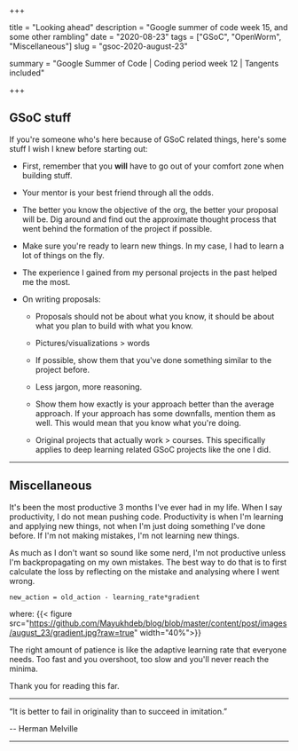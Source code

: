 +++


title = "Looking ahead"
description = "Google summer of code week 15, and some other rambling"
date = "2020-08-23"
tags = ["GSoC", "OpenWorm", "Miscellaneous"]
slug = "gsoc-2020-august-23"

summary = "Google Summer of Code | Coding period week 12 | Tangents included"


+++


## GSoC stuff

If you're someone who's here because of GSoC related things, here's some stuff I wish I knew before starting out:

* First, remember that you **will** have to go out of your comfort zone when building stuff.

* Your mentor is your best friend through all the odds. 

* The better you know the objective of the org, the better your proposal will be. Dig around and find out the approximate thought process that went behind the formation of the project if possible. 

* Make sure you're ready to learn new things. In my case, I had to learn a lot of things on the fly.

* The experience I gained from my personal projects in the past helped me the most.

* On writing proposals:

  * Proposals should not be about what you know, it should be about what you plan to build with what you know. 
  
  * Pictures/visualizations > words

  * If possible, show them that you've done something similar to the project before. 

  * Less jargon, more reasoning. 
  
  * Show them how exactly is your approach better than the average approach. If your approach has some downfalls, mention them as well. This would mean that you know what you're doing.

  * Original projects that actually work >  courses. This specifically applies to deep learning related GSoC projects like the one I did. 

---

## Miscellaneous

It's been the most productive 3 months I've ever had in my life. When I say productivity, I do not mean pushing code. Productivity is when I'm learning and applying new things, not when I'm just doing something I've done before. If I'm not making mistakes, I'm not learning new things. 

As much as I don't want so sound like some nerd, I'm not productive unless I'm backpropagating on my own mistakes. The best way to do that is to first calculate the loss by reflecting on the mistake and analysing where I went wrong.


`new_action = old_action - learning_rate*gradient`

where:
{{< figure src="https://github.com/Mayukhdeb/blog/blob/master/content/post/images/august_23/gradient.jpg?raw=true" width="40%">}}


The right amount of patience is like the adaptive learning rate that everyone needs. Too fast and you overshoot, too slow and you'll never reach the minima.

Thank you for reading this far.

---

“It is better to fail in originality than to succeed in imitation.” 

-- Herman Melville

---
